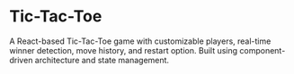 # Tic-Tac-Toe
A React-based Tic-Tac-Toe game with customizable players, real-time winner detection, move history, and restart option. Built using component-driven architecture and state management.
